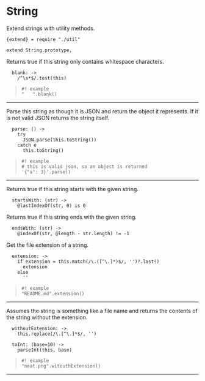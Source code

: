 String
======

Extend strings with utility methods.

    {extend} = require "./util"

    extend String.prototype,

Returns true if this string only contains whitespace characters.

      blank: ->
        /^\s*$/.test(this)

>     #! example
>     "   ".blank()

---

Parse this string as though it is JSON and return the object it represents. If it
is not valid JSON returns the string itself.

      parse: () ->
        try
          JSON.parse(this.toString())
        catch e
          this.toString()

>     #! example
>     # this is valid json, so an object is returned
>     '{"a": 3}'.parse()

---

Returns true if this string starts with the given string.

      startsWith: (str) ->
        @lastIndexOf(str, 0) is 0

Returns true if this string ends with the given string.

      endsWith: (str) ->
        @indexOf(str, @length - str.length) != -1

Get the file extension of a string.

      extension: ->
        if extension = this.match(/\.([^\.]*)$/, '')?.last()
          extension
        else
          ''

>     #! example
>     "README.md".extension()

---

Assumes the string is something like a file name and returns the
contents of the string without the extension.

      withoutExtension: ->
        this.replace(/\.[^\.]*$/, '')

      toInt: (base=10) ->
        parseInt(this, base)

>     #! example
>     "neat.png".witouthExtension()

---